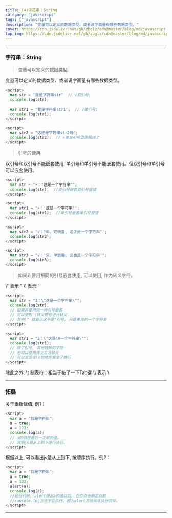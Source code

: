```yaml
---
title: (4)字符串：String
category: "javascript"
tags: ["javascript"]
description: "变量可以定义的数据类型、或者说字面量有哪些数据类型。"
cover: https://cdn.jsdelivr.net/gh/zbglz/cdn@master/blog/md/javascript.svg
top_img: https://cdn.jsdelivr.net/gh/zbglz/cdn@master/blog/md/javascript.svg
---
```


***

### 字符串：String

> 变量可以定义的数据类型

变量可以定义的数据类型、或者说字面量有哪些数据类型。


```js js
<script>
  var str = "我是字符串str"  // √双引号;
  console.log(str);
  
  var str1 = '我是字符串str1';  // √单引号;
  console.log(str1);
</script>

<script>
  var str2 = "这还是字符串str2吗';
  console.log(str2);  // ×单双引号混用报错了
</script>
```


> 引号的使用

双引号和双引号不能嵌套使用, 单引号和单引号不能嵌套使用。但双引号和单引号可以嵌套使用。


```js js
<script>
  var str = "×："这是一个字符串"";
  console.log(str);  //双引号嵌套双引号报错
</script>

<script>
  var str1 = '×：'这是一个字符串'';
  console.log(str1);  //单引号嵌套单引号报错
</script>

<script>
  var str2 = '√："单、双嵌套, 这才是一个字符串"'; 
  console.log(str2);
</script>

<script>
  var str3 = "√：'双、单嵌套, 这也是一个字符串'"; 
  console.log(str3);
</script>
```


> 如果非要用相同的引号嵌套使用, 可以使用\, 作为转义字符。


\\" 表示 \"
\\' 表示 \'


```js js
<script>
  var str = "1：\"这是一个字符串\"";
  console.log(str);
  // 如果非要用同一种引号嵌套
  // 可以使用 \转义符号进行转义
  // 其中\" 就表示这不是"引号, 只是单纯的一个字符串
</script>

<script>
  var str1 = "2：\"这是\n一个字符串\"";
  console.log(str1);
  // 除了引号, 其他特殊的字符
  // 也可以使用转义符号转义
  // 可以发现在\n的地方发生了换行
</script>
```


除此之外:
\\t 制表符：相当于按了一下Tab键
\\\\ 表示 \\

***

### 拓展

关于重新赋值, 例1：


```js js
<script>
  var a = "我是字符串";
  a = true;
  a = 123;
  console.log(a);
  // a的值是最后一次赋的值。
  // 说明js是从上到下逐行执行。
</script>
```


根据以上, 可以看出js是从上到下, 按顺序执行。例2：


```js js
<script>
  var a = "我是字符串";
  a = true;
  a = 123;
  alert(a);
  console.log(a);
  //运行代码, alert弹出a的值以后, 在你点击确定以前
  //console.log方法不会执行。因为alert方法尚未执行完毕。
</script>
```


***